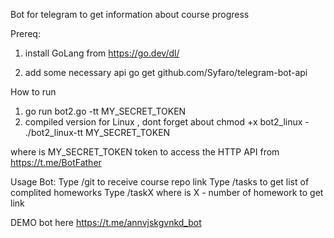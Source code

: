 Bot for telegram to get information about course progress

Prereq:
1) install GoLang from https://go.dev/dl/

2) add some necessary api
go get github.com/Syfaro/telegram-bot-api

How to run
1) go run bot2.go -tt MY_SECRET_TOKEN
2) compiled version for Linux , dont forget about chmod +x bot2_linux - 
  ./bot2_linux-tt MY_SECRET_TOKEN

where is MY_SECRET_TOKEN token to access the HTTP API from https://t.me/BotFather

Usage Bot:
Type /git to receive course repo link
Type /tasks to get list of complited homeworks
Type /taskX where is X - number of homework to get link

DEMO bot here
https://t.me/annvjskgvnkd_bot
